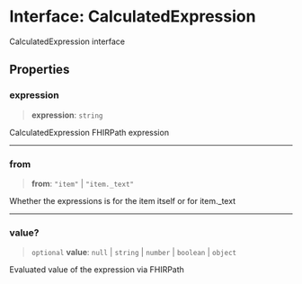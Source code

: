 # Interface: CalculatedExpression

CalculatedExpression interface

## Properties

### expression

> **expression**: `string`

CalculatedExpression FHIRPath expression

***

### from

> **from**: `"item"` \| `"item._text"`

Whether the expressions is for the item itself or for item._text

***

### value?

> `optional` **value**: `null` \| `string` \| `number` \| `boolean` \| `object`

Evaluated value of the expression via FHIRPath
